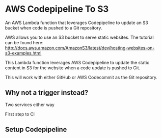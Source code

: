 # AWS Codepipeline To S3
An AWS Lambda function that leverages Codepipeline to update an S3 bucket when code is pushed to a Git repository.

AWS allows you to use an S3 bucket to serve static websites. The tutorial can be found here: http://docs.aws.amazon.com/AmazonS3/latest/dev/hosting-websites-on-s3-examples.html

This Lambda function leverages AWS Codepipeline to update the static content in S3 for the website when a code update is pushed to Git. 

This will work with either GitHub or AWS Codecommit as the Git repository.

## Why not a trigger instead?

Two services either way

First step to CI

## Setup Codepipeline 